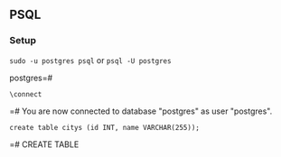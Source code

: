 ## PSQL

### Setup

`sudo -u postgres psql`
or
`psql -U postgres`

postgres=#

`\connect`

=# You are now connected to database "postgres" as user "postgres".

`create table citys (id INT, name VARCHAR(255));`

=# CREATE TABLE
